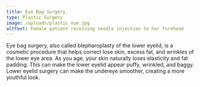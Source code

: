 ```yaml
---
title: Eye Bag Surgery
type: Plastic Surgery
image: /uploads/plastic_eye.jpg
altText: Female patient receiving needle injection to her forehead
---
```


Eye bag surgery, also called blepharoplasty of the lower eyelid, is a cosmetic procedure that helps correct lose skin, excess fat, and wrinkles of the lower eye area. As you age, your skin naturally loses elasticity and fat padding. This can make the lower eyelid appear puffy, wrinkled, and baggy. Lower eyelid surgery can make the undereye smoother, creating a more youthful look.
